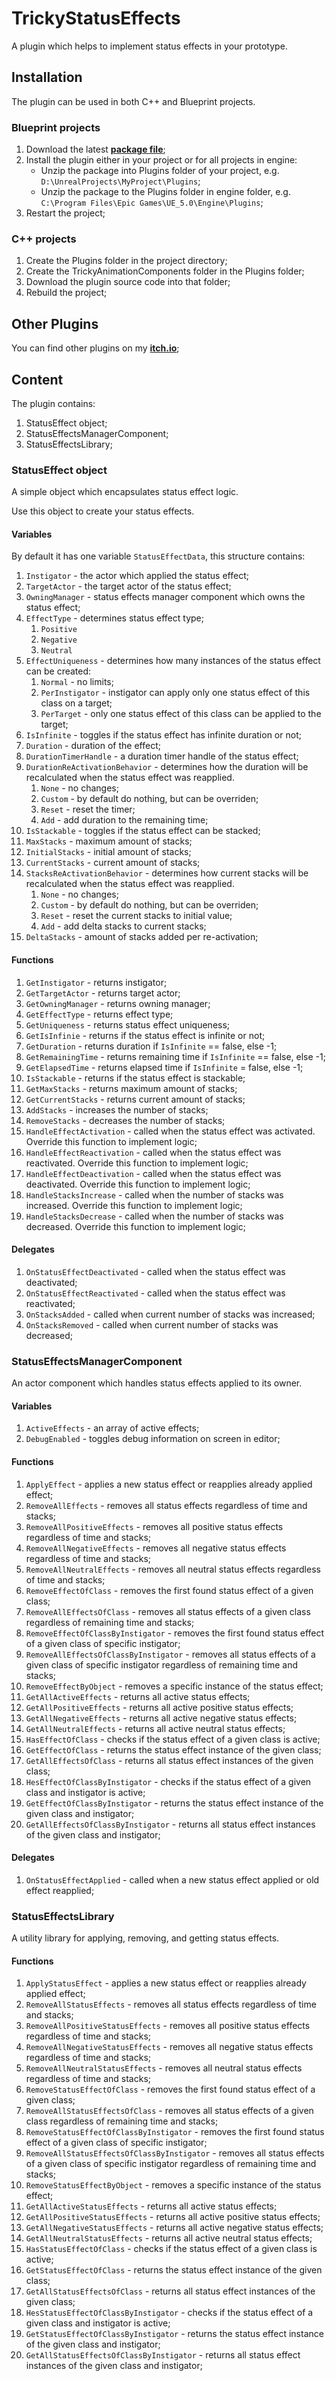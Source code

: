 ﻿# TrickyStatusEffects 

A plugin which helps to implement status effects in your prototype.

## Installation

The plugin can be used in both C++ and Blueprint projects.

### Blueprint projects

1. Download the latest [**package file**](https://github.com/TrickyFatCat/TrickyStatusEffects/releases);
2. Install the plugin either in your project or for all projects in engine:
   * Unzip the package into Plugins folder of your project, e.g. `D:\UnrealProjects\MyProject\Plugins`;
   * Unzip the package to the Plugins folder in engine folder, e.g. `C:\Program Files\Epic Games\UE_5.0\Engine\Plugins`;
3. Restart the project;

### C++ projects

1. Create the Plugins folder in the project directory;
2. Create the TrickyAnimationComponents folder in the Plugins folder;
3. Download the plugin source code into that folder;
4. Rebuild the project;

## Other Plugins

You can find other plugins on my [**itch.io**](https://tricky-fat-cat.itch.io/tricky-prototyping-collection);

## Content

The plugin contains:

1. StatusEffect object;
2. StatusEffectsManagerComponent;
3. StatusEffectsLibrary;

### StatusEffect object

A simple object which encapsulates status effect logic.

Use this object to create your status effects.

#### Variables

By default it has one variable `StatusEffectData`, this structure contains:

1. `Instigator` - the actor which applied the status effect;
2. `TargetActor` - the target actor of the status effect;
3. `OwningManager` - status effects manager component which owns the status effect;
4. `EffectType` - determines status effect type;
   1. `Positive`
   2. `Negative`
   3. `Neutral`
5. `EffectUniqueness` - determines how many instances of the status effect can be created:
   1. `Normal` - no limits;
   2. `PerInstigator` - instigator can apply only one status effect of this class on a target;
   3. `PerTarget` - only one status effect of this class can be applied to the target;
6. `IsInfinite` - toggles if the status effect has infinite duration or not;
7. `Duration` - duration of the effect;
8. `DurationTimerHandle` - a duration timer handle of the status effect;
9. `DurationReActivationBehavior` - determines how the duration will be recalculated when the status effect was reapplied.
   1. `None` - no changes;
   2. `Custom` - by default do nothing, but can be overriden;
   3. `Reset` - reset the timer;
   4. `Add` - add duration to the remaining time;
10. `IsStackable` - toggles if the status effect can be stacked;
11. `MaxStacks` - maximum amount of stacks;
12. `InitialStacks` - initial amount of stacks;
13. `CurrentStacks` - current amount of stacks;
14. `StacksReActivationBehavior` - determines how current stacks will be recalculated when the status effect was reapplied.
    1. `None` - no changes;
    2. `Custom` - by default do nothing, but can be overriden;
    3. `Reset` - reset the current stacks to initial value;
    4. `Add` - add delta stacks to current stacks;
15. `DeltaStacks` - amount of stacks added per re-activation;

#### Functions

1. `GetInstigator` - returns instigator;
2. `GetTargetActor` - returns target actor;
3. `GetOwningManager` - returns owning manager;
4. `GetEffectType` - returns effect type;
5. `GetUniqueness` - returns status effect uniqueness;
6. `GetIsInfinie` - returns if the status effect is infinite or not;
7. `GetDuration` - returns duration if `IsInfinite` == false, else -1;
8. `GetRemainingTime` - returns remaining time if `IsInfinite` == false, else -1;
9. `GetElapsedTime` - returns elapsed time if `IsInfinite` = false, else -1;
10. `IsStackable` - returns if the status effect is stackable;
11. `GetMaxStacks` - returns maximum amount of stacks;
12. `GetCurrentStacks` - returns current amount of stacks;
13. `AddStacks` - increases the number of stacks;
14. `RemoveStacks` - decreases the number of stacks;
15. `HandleEffectActivation` - called when the status effect was activated. Override this function to implement logic;
16. `HandleEffectReactivation`  - called when the status effect was reactivated. Override this function to implement logic;
17. `HandleEffectDeactivation` - called when the status effect was deactivated. Override this function to implement logic;
18. `HandleStacksIncrease` - called when the number of stacks was increased. Override this function to implement logic;
19. `HandleStacksDecrease` - called when the number of stacks was decreased. Override this function to implement logic;

#### Delegates

1. `OnStatusEffectDeactivated` - called when the status effect was deactivated;
2. `OnStatusEffectReactivated` - called when the status effect was reactivated;
3. `OnStacksAdded` - called when current number of stacks was increased;
4. `OnStacksRemoved` - called when current number of stacks was decreased;

### StatusEffectsManagerComponent

An actor component which handles status effects applied to its owner.

#### Variables

1. `ActiveEffects` - an array of active effects;
2. `DebugEnabled` - toggles debug information on screen in editor;

#### Functions

1. `ApplyEffect` - applies a new status effect or reapplies already applied effect;
2. `RemoveAllEffects` - removes all status effects regardless of time and stacks;
3. `RemoveAllPositiveEffects` - removes all positive status effects regardless of time and stacks;
4. `RemoveAllNegativeEffects` - removes all negative status effects regardless of time and stacks;
5. `RemoveAllNeutralEffects` - removes all neutral status effects regardless of time and stacks;
6. `RemoveEffectOfClass` - removes the first found status effect of a given class;
7. `RemoveAllEffectsOfClass` - removes all status effects of a given class regardless of remaining time and stacks;
8. `RemoveEffectOfClassByInstigator` - removes the first found status effect of a given class of specific instigator;
9. `RemoveAllEffectsOfClassByInstigator` - removes all status effects of a given class of specific instigator regardless of remaining time and stacks;
10. `RemoveEffectByObject` - removes a specific instance of the status effect;
11. `GetAllActiveEffects` - returns all active status effects;
12. `GetAllPositiveEffects` - returns all active positive status effects;
13. `GetAllNegativeEffects` - returns all active negative status effects;
14. `GetAllNeutralEffects` - returns all active neutral status effects;
15. `HasEffectOfClass` - checks if the status effect of a given class is active;
16. `GetEffectOfClass` - returns the status effect instance of the given class;
17. `GetAllEffectsOfClass` - returns all status effect instances of the given class;
18. `HesEffectOfClassByInstigator` - checks if the status effect of a given class and instigator is active;
19. `GetEffectOfClassByInstigator` - returns the status effect instance of the given class and instigator;
20. `GetAllEffectsOfClassByInstigator` - returns all status effect instances of the given class and instigator;

#### Delegates

1. `OnStatusEffectApplied` - called when a new status effect applied or old effect reapplied;

### StatusEffectsLibrary

A utility library for applying, removing, and getting status effects.

#### Functions

1. `ApplyStatusEffect` - applies a new status effect or reapplies already applied effect;
2. `RemoveAllStatusEffects` - removes all status effects regardless of time and stacks;
3. `RemoveAllPositiveStatusEffects` - removes all positive status effects regardless of time and stacks;
4. `RemoveAllNegativeStatusEffects` - removes all negative status effects regardless of time and stacks;
5. `RemoveAllNeutralStatusEffects` - removes all neutral status effects regardless of time and stacks;
6. `RemoveStatusEffectOfClass` - removes the first found status effect of a given class;
7. `RemoveAllStatusEffectsOfClass` - removes all status effects of a given class regardless of remaining time and stacks;
8. `RemoveStatusEffectOfClassByInstigator` - removes the first found status effect of a given class of specific instigator;
9. `RemoveAllStatusEffectsOfClassByInstigator` - removes all status effects of a given class of specific instigator regardless of remaining time and stacks;
10. `RemoveStatusEffectByObject` - removes a specific instance of the status effect;
11. `GetAllActiveStatusEffects` - returns all active status effects;
12. `GetAllPositiveStatusEffects` - returns all active positive status effects;
13. `GetAllNegativeStatusEffects` - returns all active negative status effects;
14. `GetAllNeutralStatusEffects` - returns all active neutral status effects;
15. `HasStatusEffectOfClass` - checks if the status effect of a given class is active;
16. `GetStatusEffectOfClass` - returns the status effect instance of the given class;
17. `GetAllStatusEffectsOfClass` - returns all status effect instances of the given class;
18. `HesStatusEffectOfClassByInstigator` - checks if the status effect of a given class and instigator is active;
19. `GetStatusEffectOfClassByInstigator` - returns the status effect instance of the given class and instigator;
20. `GetAllStatusEffectsOfClassByInstigator` - returns all status effect instances of the given class and instigator;
